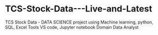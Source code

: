 # TCS-Stock-Data---Live-and-Latest
TCS Stock Data - DATA SCIENCE project using Machine learning, python, SQL, Excel Tools VS code, Jupyter notebook Domain Data Analyst
